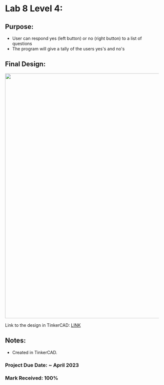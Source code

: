# Lab 8 Level 4:

## Purpose:
- User can respond yes (left button) or no (right button) to a list of questions
- The program will give a tally of the users yes's and no's

## Final Design:

<p align="center">
<img width="800" src="https://github.com/matthewantonis-georgiancollege/IOT_COMP1045/assets/122380719/e0763107-c90f-4b41-8bbd-21db0f67b139">
<p/>

Link to the design in TinkerCAD: [LINK](https://www.tinkercad.com/things/dODMsIRCuDR-lab-8-level-4-completed/editel)

## Notes: 
- Created in TinkerCAD.

### Project Due Date: ~ April 2023
### Mark Received: 100%
